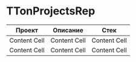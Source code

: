 # TTonProjectsRep



| Проект        | Описание      | Стек          |
| ------------- | ------------- | ------------- |
| Content Cell  | Content Cell  | Content Cell  |
| Content Cell  | Content Cell  | Content Cell  |